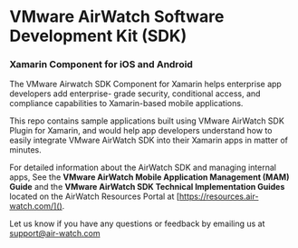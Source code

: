 
# VMware AirWatch Software Development Kit (SDK)
### Xamarin Component for iOS and Android

The VMware Airwatch SDK Component for Xamarin helps enterprise app developers add enterprise- grade security, conditional access, and compliance capabilities to Xamarin-based mobile applications.

This repo contains sample applications built using VMware AirWatch SDK Plugin for Xamarin, and would help app developers understand how to easily integrate VMware AirWatch SDK into their Xamarin apps in matter of minutes.

For detailed information about the AirWatch SDK and managing internal apps, See the **VMware AirWatch Mobile Application Management (MAM) Guide** and the **VMware AirWatch SDK Technical Implementation Guides** located on the AirWatch Resources Portal at [https://resources.air-watch.com/]().

Let us know if you have any questions or feedback by emailing us at support@air-watch.com
